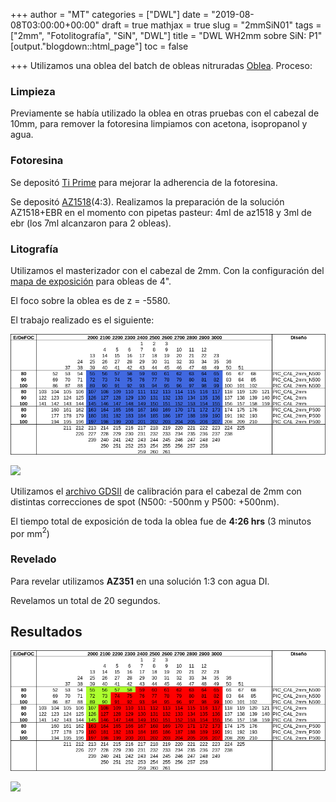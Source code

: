 +++
author = "MT"
categories = ["DWL"]
date = "2019-08-08T03:00:00+00:00"
draft = true
mathjax = true
slug = "2mmSiN01"
tags = ["2mm", "Fotolitografía", "SiN", "DWL"]
title = "DWL WH2mm sobre SiN: P1"
[output."blogdown::html_page"]
toc = false

+++
Utilizamos una oblea del batch de obleas nitruradas [Oblea](/PIClab/obleas/nitruro-de-silicio-sobre-sio2-01). Proceso:

### Limpieza

Previamente se había utilizado la oblea en otras pruebas con el cabezal de 10mm, para remover la fotoresina limpiamos con acetona, isopropanol y agua.

### Fotoresina

Se depositó [Ti Prime](/PIClab/recetas/ti-prime) para mejorar la adherencia de la fotoresina.

Se depositó [AZ1518](/PIClab/recetas/az1518)(4:3). Realizamos la preparación de la solución AZ1518+EBR en el momento con pipetas pasteur: 4ml de az1518 y 3ml de ebr (los 7ml alcanzaron para 2 obleas).

### Litografía

Utilizamos el masterizador con el cabezal de 2mm. Con la configuración del [mapa de exposición](/PIClab/recetas/dwl-mapa-exp) para obleas de 4".

El foco sobre la oblea es de z = -5580.

El trabajo realizado es el siguiente:

![](/images/MExp_08Agosto2019.png)

<img src="/PIClab/images/MExp_08Agosto2019.png" width="700"/>

Utilizamos el [archivo GDSII](/PIClab/diseños/PICcal2mm) de calibración para el cabezal de 2mm con distintas correcciones de spot (N500: -500nm y P500: +500nm).

El tiempo total de exposición de toda la oblea fue de **4:26 hrs** (3 minutos por mm$^2$)

### Revelado

Para revelar utilizamos **AZ351** en una solución 1:3 con agua DI.

Revelamos un total de 20 segundos.

## Resultados

![](/images/MExp_08Agosto2019_res.png)

<img src="/PIClab/images/MExp_08Agosto2019_res.png" width="700"/>